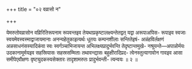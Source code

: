 +++
title = "०२ वव्रासो न"

+++

येमरुतोवव्रासोन वव्रिरितिरूपनाम रूपवन्तइव तेयथाप्रकृष्टालक्ष्यन्तेतद्वत् यद्वा अरूपाअपिस- रूपाइव स्वजाः स्वयमेवस्वस्माद्वाजायमानाः अनन्यहेतुकाइत्यर्थः धूतयः कम्पनशीलाः सन्तितेइषं- अन्नंहविर्लक्षणं अन्नसाधनंसस्यादिकंवा स्वः स्वर्गञ्चाभिजायन्त अभिलक्ष्यप्रादुर्भवन्ति तेदृष्टान्तमुखे- नश्रूयन्ते—अपान्नोर्मयः उदकानामूर्मयइव सहस्रियासः सहस्रसम्मिताः तथावन्द्यासः बहुक्षीरादिप्रद- त्वेनस्तुत्यागावोन गावइव आसा समीपेएवौक्षणः वृष्ट्युदकस्यसेक्तारः तादृशामरुतः प्रादुर्भवन्ती- त्यन्वयः ॥ २ ॥
